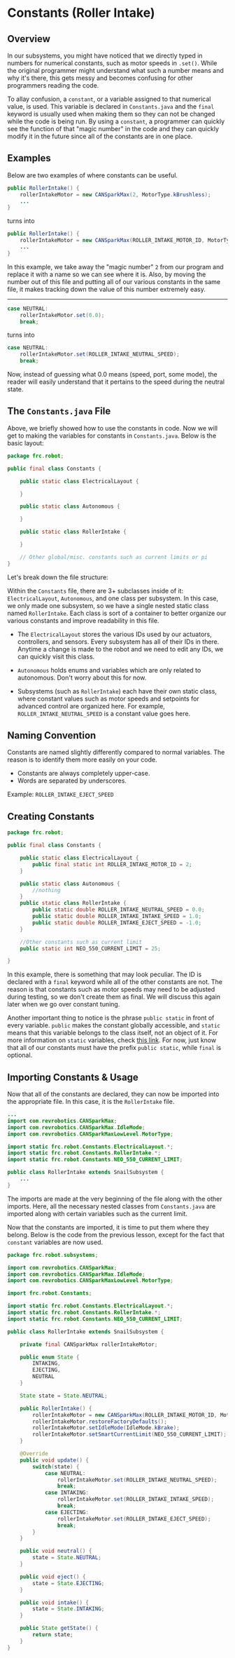 # Constants (Roller Intake)

## Overview

In our subsystems, you might have noticed that we directly typed in numbers for numerical constants, such as motor speeds in `.set()`. While the original programmer might understand what such a number means and why it's there, this gets messy and becomes confusing for other programmers reading the code.

To allay confusion, a `constant`, or a variable assigned to that numerical value, is used. This variable is declared in `Constants.java` and the `final` keyword is usually used when making them so they can not be changed while the code is being run. By using a `constant`, a programmer can quickly see the function of that "magic number" in the code and they can quickly modify it in the future since all of the constants are in one place.

## Examples

Below are two examples of where constants can be useful.

```java
public RollerIntake() {
    rollerIntakeMotor = new CANSparkMax(2, MotorType.kBrushless);
    ...
}
```

turns into

```java
public RollerIntake() {
    rollerIntakeMotor = new CANSparkMax(ROLLER_INTAKE_MOTOR_ID, MotorType.kBrushless);
    ...
}
```

In this example, we take away the "magic number" `2` from our program and replace it with a name so we can see where it is. Also, by moving the number out of this file and putting all of our various constants in the same file, it makes tracking down the value of this number extremely easy.

---

```java
case NEUTRAL:
    rollerIntakeMotor.set(0.0);
    break;
```

turns into

```java
case NEUTRAL:
    rollerIntakeMotor.set(ROLLER_INTAKE_NEUTRAL_SPEED);
    break;
```

Now, instead of guessing what 0.0 means (speed, port, some mode), the reader will easily understand that it pertains to the speed during the neutral state.

## The `Constants.java` File

Above, we briefly showed how to use the constants in code. Now we will get to making the variables for constants in `Constants.java`. Below is the basic layout:

```java
package frc.robot;

public final class Constants {

    public static class ElectricalLayout {

    }

    public static class Autonomous {

    }

    public static class RollerIntake {

    }

    // Other global/misc. constants such as current limits or pi
}
```

Let's break down the file structure:

Within the `Constants` file, there are 3+ subclasses inside of it: `ElectricalLayout`, `Autonomous`, and one class per subsystem. In this case, we only made one subsystem, so we have a single nested static class named `RollerIntake`. Each class is sort of a container to better organize our various constants and improve readability in this file.

- The `ElectricalLayout` stores the various IDs used by our actuators, controllers, and sensors. Every subsystem has all of their IDs in there. Anytime a change is made to the robot and we need to edit any IDs, we can quickly visit this class.

- `Autonomous` holds enums and variables which are only related to autonomous. Don't worry about this for now.

- Subsystems (such as `RollerIntake`) each have their own static class, where constant values such as motor speeds and setpoints for advanced control are organized here. For example, `ROLLER_INTAKE_NEUTRAL_SPEED` is a constant value goes here.

## Naming Convention

Constants are named slightly differently compared to normal variables. The reason is to identify them more easily on your code.

- Constants are always completely upper-case.
- Words are separated by underscores.

Example: `ROLLER_INTAKE_EJECT_SPEED`

## Creating Constants

```java
package frc.robot;

public final class Constants {

    public static class ElectricalLayout {
        public final static int ROLLER_INTAKE_MOTOR_ID = 2;
    }

    public static class Autonomous {
        //nothing
    }
    public static class RollerIntake {
        public static double ROLLER_INTAKE_NEUTRAL_SPEED = 0.0;
        public static double ROLLER_INTAKE_INTAKE_SPEED = 1.0;
        public static double ROLLER_INTAKE_EJECT_SPEED = -1.0;
    }

    //Other constants such as current limit
    public static int NEO_550_CURRENT_LIMIT = 25;

}
```

In this example, there is something that may look peculiar. The ID is declared with a `final` keyword while all of the other constants are not. The reason is that constants such as motor speeds may need to be adjusted during testing, so we don't create them as final. We will discuss this again later when we go over constant tuning.

Another important thing to notice is the phrase `public static` in front of every variable. `public` makes the constant globally accessible, and `static` means that this variable belongs to the class itself, not an object of it. For more information on `static` variables, check [this link](https://beginnersbook.com/2013/04/java-static-class-block-methods-variables/). For now, just know that all of our constants must have the prefix `public static`, while `final` is optional.

## Importing Constants & Usage

Now that all of the constants are declared, they can now be imported into the appropriate file. In this case, it is the `RollerIntake` file.

```java
...
import com.revrobotics.CANSparkMax;
import com.revrobotics.CANSparkMax.IdleMode;
import com.revrobotics.CANSparkMaxLowLevel.MotorType;

import static frc.robot.Constants.ElectricalLayout.*;
import static frc.robot.Constants.RollerIntake.*;
import static frc.robot.Constants.NEO_550_CURRENT_LIMIT;

public class RollerIntake extends SnailSubsystem {
    ...
}
```

The imports are made at the very beginning of the file along with the other imports. Here, all the necessary nested classes from `Constants.java` are imported along with certain variables such as the current limit.

Now that the constants are imported, it is time to put them where they belong. Below is the code from the previous lesson, except for the fact that `constant` variables are now used.

```java
package frc.robot.subsystems;

import com.revrobotics.CANSparkMax;
import com.revrobotics.CANSparkMax.IdleMode;
import com.revrobotics.CANSparkMaxLowLevel.MotorType;

import frc.robot.Constants;

import static frc.robot.Constants.ElectricalLayout.*;
import static frc.robot.Constants.RollerIntake.*;
import static frc.robot.Constants.NEO_550_CURRENT_LIMIT;

public class RollerIntake extends SnailSubsystem {

    private final CANSparkMax rollerIntakeMotor;

    public enum State {
        INTAKING,
        EJECTING,
        NEUTRAL
    }

    State state = State.NEUTRAL;

    public RollerIntake() {
        rollerIntakeMotor = new CANSparkMax(ROLLER_INTAKE_MOTOR_ID, MotorType.kBrushless);
        rollerIntakeMotor.restoreFactoryDefaults();
        rollerIntakeMotor.setIdleMode(IdleMode.kBrake);
        rollerIntakeMotor.setSmartCurrentLimit(NEO_550_CURRENT_LIMIT);
    }

    @Override
    public void update() {
        switch(state) {
            case NEUTRAL:
                rollerIntakeMotor.set(ROLLER_INTAKE_NEUTRAL_SPEED);
                break;
            case INTAKING:
                rollerIntakeMotor.set(ROLLER_INTAKE_INTAKE_SPEED);
                break;
            case EJECTING:
                rollerIntakeMotor.set(ROLLER_INTAKE_EJECT_SPEED);
                break;
        }
    }

    public void neutral() {
        state = State.NEUTRAL;
    }

    public void eject() {
        state = State.EJECTING;
    }

    public void intake() {
        state = State.INTAKING;
    }

    public State getState() {
        return state;
    }
}
```
